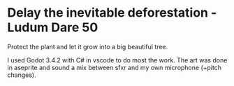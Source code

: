 # Delay the inevitable deforestation - Ludum Dare 50

Protect the plant and let it grow into a big beautiful tree.

I used Godot 3.4.2 with C# in vscode to do most the work. The art was done in aseprite and sound a mix between sfxr and my own microphone (+pitch changes).

